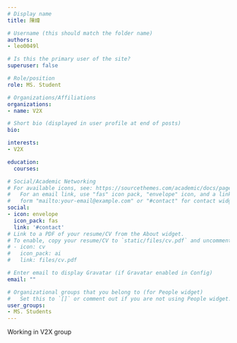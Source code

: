 ```yaml
---
# Display name
title: 陳禕

# Username (this should match the folder name)
authors:
- leo0049l

# Is this the primary user of the site?
superuser: false

# Role/position
role: MS. Student

# Organizations/Affiliations
organizations:
- name: V2X

# Short bio (displayed in user profile at end of posts)
bio:

interests:
- V2X

education:
  courses:

# Social/Academic Networking
# For available icons, see: https://sourcethemes.com/academic/docs/page-builder/#icons
#   For an email link, use "fas" icon pack, "envelope" icon, and a link in the
#   form "mailto:your-email@example.com" or "#contact" for contact widget.
social:
- icon: envelope
  icon_pack: fas
  link: '#contact'
# Link to a PDF of your resume/CV from the About widget.
# To enable, copy your resume/CV to `static/files/cv.pdf` and uncomment the lines below.
# - icon: cv
#   icon_pack: ai
#   link: files/cv.pdf

# Enter email to display Gravatar (if Gravatar enabled in Config)
email: ""

# Organizational groups that you belong to (for People widget)
#   Set this to `[]` or comment out if you are not using People widget.
user_groups:
- MS. Students
---
```


  Working in V2X group
